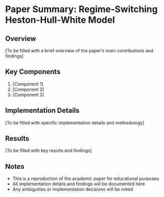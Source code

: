 # Paper Summary: Regime-Switching Heston-Hull-White Model

## Overview
[To be filled with a brief overview of the paper's main contributions and findings]

## Key Components
1. [Component 1]
2. [Component 2]
3. [Component 3]

## Implementation Details
[To be filled with specific implementation details and methodology]

## Results
[To be filled with key results and findings]

## Notes
- This is a reproduction of the academic paper for educational purposes
- All implementation details and findings will be documented here
- Any ambiguities or implementation decisions will be noted 
